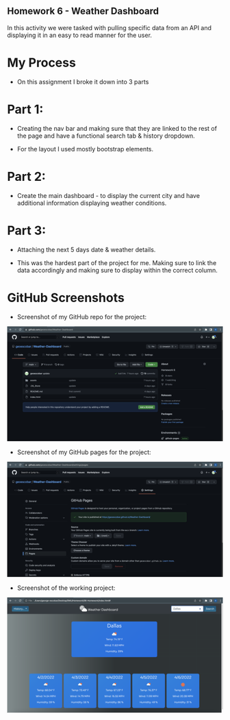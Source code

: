 ## Homework 6 - Weather Dashboard
 In this activity we were tasked with pulling specific data from an API and displaying it in an easy to read manner for the user. 

 # My Process

 * On this assignment I broke it down into 3 parts

 # Part 1:

* Creating the nav bar and making sure that they are linked to the rest of the page and have a functional search tab & history dropdown. 

* For the layout I used mostly bootstrap elements. 

# Part 2:

* Create the main dashboard - to display the current city and have additional information displaying weather conditions. 


# Part 3: 

* Attaching the next 5 days date & weather details. 

* This was the hardest part of the project for me. Making sure to link the data accordingly and making sure to display within the correct column. 

# GitHub Screenshots

* Screenshot of my GitHub repo for the project:

![img](./assets/hw6-repo.png)

* Screenshot of my GitHub pages for the project:

![img](./assets/hw6-pages.png)

* Screenshot of the working project: 

![img](./assets/hw6-browser.png)

